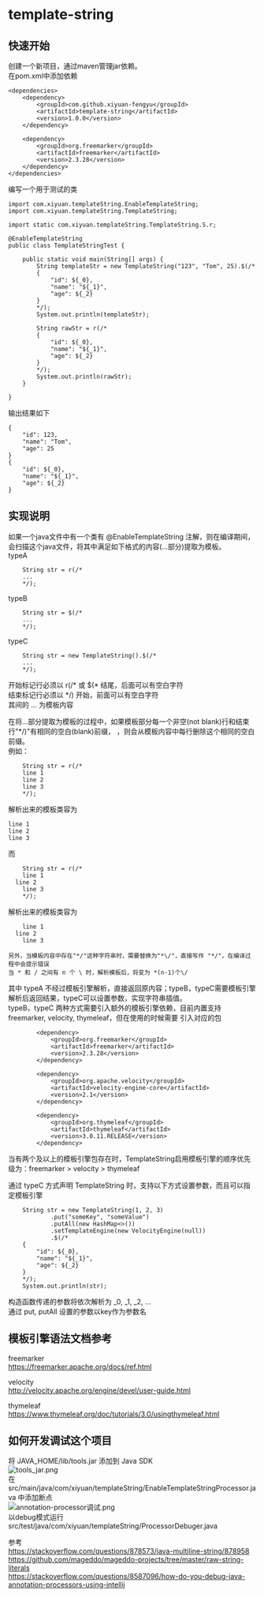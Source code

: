 # template-string

## 快速开始
创建一个新项目，通过maven管理jar依赖。    
在pom.xml中添加依赖  
```
<dependencies>
    <dependency>
        <groupId>com.github.xiyuan-fengyu</groupId>
        <artifactId>template-string</artifactId>
        <version>1.0.0</version>
    </dependency>

    <dependency>
        <groupId>org.freemarker</groupId>
        <artifactId>freemarker</artifactId>
        <version>2.3.28</version>
    </dependency>
</dependencies>
```
编写一个用于测试的类  
```
import com.xiyuan.templateString.EnableTemplateString;
import com.xiyuan.templateString.TemplateString;

import static com.xiyuan.templateString.TemplateString.S.r;

@EnableTemplateString
public class TemplateStringTest {

    public static void main(String[] args) {
        String templateStr = new TemplateString("123", "Tom", 25).$(/*
        {
            "id": ${_0},
            "name": "${_1}",
            "age": ${_2}
        }
        */);
        System.out.println(templateStr);

        String rawStr = r(/*
        {
            "id": ${_0},
            "name": "${_1}",
            "age": ${_2}
        }
        */);
        System.out.println(rawStr);
    }

}
```
输出结果如下  
```
{
    "id": 123,
    "name": "Tom",
    "age": 25
}
{
    "id": ${_0},
    "name": "${_1}",
    "age": ${_2}
}
```

## 实现说明
如果一个java文件中有一个类有 @EnableTemplateString 注解，则在编译期间，会扫描这个java文件，将其中满足如下格式的内容(...部分)提取为模板。  
typeA  
```
    String str = r(/*
    ...
    */);
```
typeB  
```
    String str = $(/*
    ...
    */);
```
typeC  
```
    String str = new TemplateString().$(/*
    ...
    */);
```

开始标记行必须以 r(/* 或 $(* 结尾，后面可以有空白字符  
结束标记行必须以 */) 开始，前面可以有空白字符  
其间的 ... 为模板内容  

在将...部分提取为模板的过程中，如果模板部分每一个非空(not blank)行和结束行"*/)"有相同的空白(blank)前缀，
，则会从模板内容中每行删除这个相同的空白前缀。  
例如：  
```
    String str = r(/*
    line 1
    line 2
    line 3
    */);
```
解析出来的模板类容为  
```
line 1
line 2
line 3
```
而
```
    String str = r(/*
    line 1
  line 2
    line 3
    */);
```
解析出来的模板类容为  
```
    line 1
  line 2
    line 3
```

```
另外，当模板内容中存在"*/"这种字符串时，需要替换为"*\/"，直接写作 "*/"，在编译过程中会提示错误     
当 * 和 / 之间有 n 个 \ 时，解析模板后，将变为 *(n-1)个\/  
```

其中 typeA 不经过模板引擎解析，直接返回原内容；typeB，typeC需要模板引擎解析后返回结果，typeC可以设置参数，实现字符串插值。  
typeB，typeC 两种方式需要引入额外的模板引擎依赖，目前内置支持 freemarker, velocity, thymeleaf，但在使用的时候需要
引入对应的包  
```
        <dependency>
            <groupId>org.freemarker</groupId>
            <artifactId>freemarker</artifactId>
            <version>2.3.28</version>
        </dependency>

        <dependency>
            <groupId>org.apache.velocity</groupId>
            <artifactId>velocity-engine-core</artifactId>
            <version>2.1</version>
        </dependency>

        <dependency>
            <groupId>org.thymeleaf</groupId>
            <artifactId>thymeleaf</artifactId>
            <version>3.0.11.RELEASE</version>
        </dependency>
```
当有两个及以上的模板引擎包存在时，TemplateString启用模板引擎的顺序优先级为：freemarker > velocity > thymeleaf  

通过 typeC 方式声明 TemplateString 时，支持以下方式设置参数，而且可以指定模板引擎  
```
    String str = new TemplateString(1, 2, 3)
            .put("someKey", "someValue")
            .putAll(new HashMap<>())
            .setTemplateEngine(new VelocityEngine(null))
            .$(/*
    {
        "id": ${_0},
        "name": "${_1}",
        "age": ${_2}
    }
    */);
    System.out.println(str);
```  
构造函数传递的参数将依次解析为 _0, _1, _2, ...  
通过 put, putAll 设置的参数以key作为参数名  

## 模板引擎语法文档参考  
freemarker  
https://freemarker.apache.org/docs/ref.html  

velocity  
http://velocity.apache.org/engine/devel/user-guide.html  

thymeleaf  
https://www.thymeleaf.org/doc/tutorials/3.0/usingthymeleaf.html  



## 如何开发调试这个项目  
将 JAVA_HOME/lib/tools.jar 添加到 Java SDK      
![tools_jar.png](https://i.loli.net/2019/04/09/5cac7479f1571.png)  
在 src/main/java/com/xiyuan/templateString/EnableTemplateStringProcessor.java 中添加断点    
![annotation-processor调试.png](https://i.loli.net/2019/04/13/5cb1acc676d02.png)  
以debug模式运行 src/test/java/com/xiyuan/templateString/ProcessorDebuger.java  



参考  
https://stackoverflow.com/questions/878573/java-multiline-string/878958  
https://github.com/mageddo/mageddo-projects/tree/master/raw-string-literals  
https://stackoverflow.com/questions/8587096/how-do-you-debug-java-annotation-processors-using-intellij  


